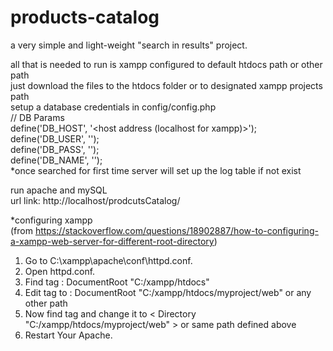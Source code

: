 # products-catalog

a very simple and light-weight "search in results" project.

all that is needed to run is xampp configured to default htdocs path or other path<br/>
just download the files to the htdocs folder or to designated xampp projects path<br/>
setup a database credentials in config/config.php<br/>
  // DB Params<br/>
  define('DB_HOST', '<host address (localhost for xampp)>'); <br/>
  define('DB_USER', '<username>'); <br/>
  define('DB_PASS', '<password>'); <br/>
  define('DB_NAME', '<database name>'); <br/>
*once searched for first time server will set up the log table if not exist<br/>
  
run apache and mySQL <br/>
url link: http://localhost/prodcutsCatalog/ <br/>

*configuring xampp <br/>
(from https://stackoverflow.com/questions/18902887/how-to-configuring-a-xampp-web-server-for-different-root-directory)<br/>
1. Go to C:\xampp\apache\conf\httpd.conf.<br/>
2. Open httpd.conf.<br/>
3. Find tag : DocumentRoot "C:/xampp/htdocs"<br/>
4. Edit tag to : DocumentRoot "C:/xampp/htdocs/myproject/web" or any other path<br/>
5. Now find tag and change it to < Directory "C:/xampp/htdocs/myproject/web" > or same path defined above<br/>
6. Restart Your Apache.<br/>

